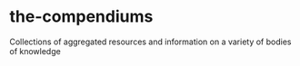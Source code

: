 # the-compendiums
Collections of aggregated resources and information on a variety of bodies of knowledge
